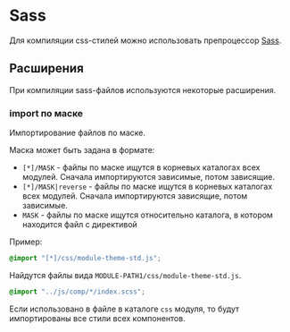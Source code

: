 
Sass
====

Для компиляции css-стилей можно использовать препроцессор [Sass](https://sass-lang.com/).

Расширения
----------

При компиляции sass-файлов используются некоторые расширения.

### import по маске

Импортирование файлов по маске.

Маска может быть задана в формате:

* `[*]/MASK` - файлы по маске ищутся в корневых каталогах всех модулей.
  Сначала импортируются зависимые, потом зависящие.
* `[*]/MASK|reverse` - файлы по маске ищутся в корневых каталогах всех модулей.
  Сначала импортируются зависящие, потом зависимые.
* `MASK` - файлы по маске ищутся относительно каталога, в котором находится
  файл с директивой
  
Пример:

```scss
@import "[*]/css/module-theme-std.js";
```  

Найдутся файлы вида `MODULE-PATH1/css/module-theme-std.js`.

```scss
@import "../js/comp/*/index.scss";
```  

Если использовано в файле в каталоге `css` модуля, то будут импортированы 
все стили всех компонентов.


 
 




